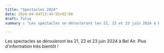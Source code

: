 ```yaml
---
title: "Spectacles 2024"
date: 2024-04-04T13:44:55+02:00
draft: false
summary : "Les spectacles se dérouleront les 21, 22 et 23 juin 2024 à Bel Air"

---
```


Les spectacles se dérouleront les 21, 22 et 23 juin 2024 à Bel Air. 
Plus d'information très bientôt !

